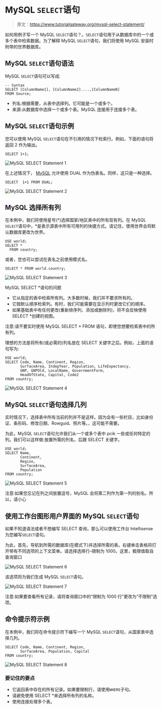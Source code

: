 # MySQL `SELECT`语句

> 原文：<https://www.tutorialgateway.org/mysql-select-statement/>

如何用例子写一个 MySQL `SELECT`语句？。`SELECT`语句用于从数据库中的一个或多个表中检索数据。为了解释 MySQL `SELECT`语句，我们将使用 MySQL 安装时附带的世界数据库。

## MySQL `SELECT`语句语法

MySQL `SELECT`语句可以写成:

```
-- Syntax
SELECT [ColumnName1], [ColumnName2]....,[ColumnNameN]
FROM Source;
```

*   列名:根据需要，从表中选择列。它可能是一个或多个。
*   来源:从数据库中选择一个或多个表。MySQL 连接用于连接多个表。

## MySQL `SELECT`语句示例

您可以使用 MySQL `SELECT`语句在不引用的情况下检索行。例如，下面的语句将返回 2 作为输出。

```
SELECT 1+1;
```

![MySQL SELECT Statement 1](img/6e0dfab84654c5a087531a5b7cb2b81f.png)

在上述情况下， [MySQL](https://www.tutorialgateway.org/mysql-tutorial/) 允许使用 DUAL 作为伪表名。同样，这只是一种选择。

```
SELECT  1+1 FROM DUAL;
```

![MySQL SELECT Statement 2](img/f75d4144b9e9d6da8e2b6d0d95605637.png)

## MySQL 选择所有列

在本例中，我们将使用星号(*)选择国家/地区表中的所有现有列。在 MySQL `SELECT`语句中，*是表示源表中所有可用列的快捷方式。请记住，使用世界会将默认数据库更改为世界。

```
USE world;
SELECT * 
  FROM country;
```

或者，您也可以尝试在表名之前使用模式名。

```
SELECT * FROM world.country;
```

![MySQL SELECT Statement 3](img/065e053a233bad27ae5effed16675ee3.png)

MySQL SELECT *语句的问题

*   它从指定的表中检索所有列。大多数时候，我们并不要求所有的。
*   它按默认顺序检索列。有时，我们可能需要在显示列时更改它们的顺序。
*   如果基础表中有任何更改(重新排序列、添加或删除列)，将不会反映使用 SELECT *创建的视图。

注意:请不要实时使用 MySQL SELECT * FROM 语句，即使您想要检索表中的所有列。

理想的方法是将所有(或必需的)列名放在 SELECT 关键字之后。例如，上面的语句写为:

```
USE world;
SELECT Code, Name, Continent, Region, 
       SurfaceArea, IndepYear, Population, LifeExpectancy, 
       GNP, GNPOld, LocalName, GovernmentForm, 
       HeadOfState, Capital, Code2       
FROM country;
```

![MySQL SELECT Statement 4](img/42817e5ee0b82795b21089d3e9c8310f.png)

## MySQL `SELECT`语句选择几列

实时情况下，选择表中所有当前的列并不是这样。因为会有一些栏目，比如身份证、条形码、修改日期、Rowguid、照片等。，这可能不需要。

为此，MySQL `SELECT`语句允许我们从一个或多个表中 pcik 一些或任何特定的列。我们可以这样做:放置所需的列名，后跟 SELECT 关键字。

```
USE world;
SELECT Name,
       Continent,
       Region,
       SurfaceArea,
       Population        
FROM country;
```

![MySQL SELECT Statement 5](img/6dd0decbf0c47f05eb9963830042eb35.png)

注意:如果您忘记在列之间放置逗号，MySQL 会将第二列作为第一列的别名。所以，请小心

## 使用工作台图形用户界面的 MySQL `SELECT`语句

如果不知道语法或者不想编写 SELECT 查询，那么可以使用工作台 Intellisense 为您编写`SELECT`语句。

为此，首先，导航到所需的数据库(在模式下)并选择所需的表。右键单击表格将打开带有不同选项的上下文菜单。请选择选择行–限制为 1000。这里，极限值取自查询窗口

![MySQL SELECT Statement 6](img/d4197ce361434648d18b0205589860f5.png)

该选项将为我们生成 MySQL `SELECT`语句。

![MySQL SELECT Statement 7](img/d1dad51efd7e65356d11182870dfff9e.png)

注意:如果要查看所有记录，请将查询窗口中的“限制为 1000 行”更改为“不限制”选项。

## 命令提示符示例

在本例中，我们将在命令提示符下编写一个 MySQL `SELECT`语句，从国家表中选择几列。

```
SELECT Code, Name, Continent, Region, 
       SurfaceArea, Population, Capital
FROM country;
```

![MySQL SELECT Statement 8](img/f870ac3976084f26a2ac4bfc64358f6d.png)

### 要记住的要点

*   它返回表中存在的所有记录。如果要限制行，请使用`WHERE`子句。
*   请避免使用 SELECT *来选择所有列的名称。
*   使用连接处理多个表。